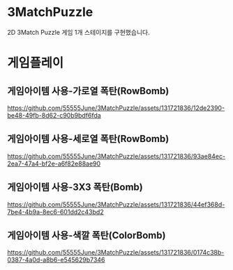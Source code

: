# 3MatchPuzzle
2D 3Match Puzzle 게임 1개 스테이지를 구현했습니다.

# 게임플레이

## 게임아이템 사용-가로열 폭탄(RowBomb)


https://github.com/55555June/3MatchPuzzle/assets/131721836/12de2390-be48-49fb-8d62-c90b9bdf6fda


## 게임아이템 사용-세로열 폭탄(RowBomb)


https://github.com/55555June/3MatchPuzzle/assets/131721836/93ae84ec-2ea7-47a4-bf2e-a6f82e88ae90


## 게임아이템 사용-3X3 폭탄(Bomb)


https://github.com/55555June/3MatchPuzzle/assets/131721836/44ef368d-7be4-4b9a-8ec6-601dd2c43bd2


## 게임아이템 사용-색깔 폭탄(ColorBomb)


https://github.com/55555June/3MatchPuzzle/assets/131721836/0174c38b-0387-4a0d-a8b6-e545629b7346

